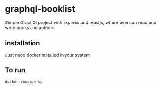 # graphql-booklist
Simple GraphQl project with express and reactjs, where user can read and write books and authors 

## installation
Just need docker installed in your system

## To run
`docker-compose up`